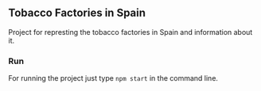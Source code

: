 ## Tobacco Factories in Spain

Project for represting the tobacco factories in Spain and information about it.


### Run

For running the project just type `npm start` in the command line.
